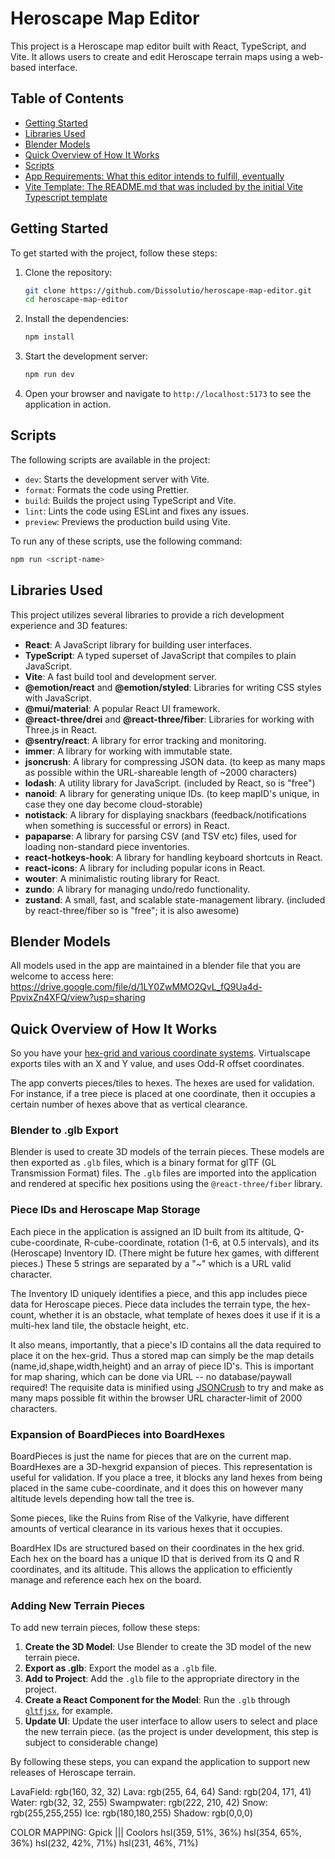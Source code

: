 # Heroscape Map Editor

This project is a Heroscape map editor built with React, TypeScript, and Vite. It allows users to create and edit Heroscape terrain maps using a web-based interface.

## Table of Contents

- [Getting Started](#getting-started)
- [Libraries Used](#libraries-used)
- [Blender Models](#blender-models)
- [Quick Overview of How It Works](#quick-overview-of-how-it-works)
- [Scripts](#scripts)
- [App Requirements: What this editor intends to fulfill, eventually](./app-requirements.md)
- [Vite Template: The README.md that was included by the initial Vite Typescript template](./vite-template-README.md)

## Getting Started

To get started with the project, follow these steps:

1. Clone the repository:
    ```sh
    git clone https://github.com/Dissolutio/heroscape-map-editor.git
    cd heroscape-map-editor
    ```

2. Install the dependencies:
    ```sh
    npm install
    ```

3. Start the development server:
    ```sh
    npm run dev
    ```

4. Open your browser and navigate to `http://localhost:5173` to see the application in action.

## Scripts

The following scripts are available in the project:

- `dev`: Starts the development server with Vite.
- `format`: Formats the code using Prettier.
- `build`: Builds the project using TypeScript and Vite.
- `lint`: Lints the code using ESLint and fixes any issues.
- `preview`: Previews the production build using Vite.

To run any of these scripts, use the following command:
```sh
npm run <script-name>
```

## Libraries Used

This project utilizes several libraries to provide a rich development experience and 3D features:

- **React**: A JavaScript library for building user interfaces.
- **TypeScript**: A typed superset of JavaScript that compiles to plain JavaScript.
- **Vite**: A fast build tool and development server.
- **@emotion/react** and **@emotion/styled**: Libraries for writing CSS styles with JavaScript.
- **@mui/material**: A popular React UI framework.
- **@react-three/drei** and **@react-three/fiber**: Libraries for working with Three.js in React.
- **@sentry/react**: A library for error tracking and monitoring.
- **immer**: A library for working with immutable state.
- **jsoncrush**: A library for compressing JSON data. (to keep as many maps as possible within the URL-shareable length of ~2000 characters)
- **lodash**: A utility library for JavaScript. (included by React, so is "free")
- **nanoid**: A library for generating unique IDs. (to keep mapID's unique, in case they one day become cloud-storable)
- **notistack**: A library for displaying snackbars (feedback/notifications when something is successful or errors) in React.
- **papaparse**: A library for parsing CSV (and TSV etc) files, used for loading non-standard piece inventories.
- **react-hotkeys-hook**: A library for handling keyboard shortcuts in React.
- **react-icons**: A library for including popular icons in React.
- **wouter**: A minimalistic routing library for React.
- **zundo**: A library for managing undo/redo functionality.
- **zustand**: A small, fast, and scalable state-management library. (included by react-three/fiber so is "free"; it is also awesome)

## Blender Models
All models used in the app are maintained in a blender file that you are welcome to access here: https://drive.google.com/file/d/1LY0ZwMMO2QvL_fQ9Ua4d-PpvixZn4XFQ/view?usp=sharing

## Quick Overview of How It Works

So you have your [hex-grid and various coordinate systems](https://www.redblobgames.com/grids/hexagons/#coordinates).
Virtualscape exports tiles with an X and Y value, and uses Odd-R offset coordinates.

The app converts pieces/tiles to hexes. The hexes are used for validation.
For instance, if a tree piece is placed at one coordinate, then it occupies a certain number of hexes above that as vertical clearance.


### Blender to .glb Export

Blender is used to create 3D models of the terrain pieces. These models are then exported as `.glb` files, which is a binary format for glTF (GL Transmission Format) files. The `.glb` files are imported into the application and rendered at specific hex positions using the `@react-three/fiber` library.

### Piece IDs and Heroscape Map Storage

Each piece in the application is assigned an ID built from its altitude, Q-cube-coordinate, R-cube-coordinate, rotation (1-6, at 0.5 intervals), and its (Heroscape) Inventory ID. (There might be future hex games, with different pieces.)
These 5 strings are separated by a "~" which is a URL valid character.

The Inventory ID uniquely identifies a piece, and this app includes piece data for Heroscape pieces.
Piece data includes the terrain type, the hex-count, whether it is an obstacle, what template of hexes does it use if it is a multi-hex land tile, the obstacle height, etc.

It also means, importantly, that a piece's ID contains all the data required to place it on the hex-grid.
Thus a stored map can simply be the map details (name,id,shape,width,height) and an array of piece ID's.
This is important for map sharing, which can be done via URL -- no database/paywall required!
The requisite data is minified using [JSONCrush](https://github.com/KilledByAPixel/JSONCrush) to try and make as many maps possible fit within the browser URL character-limit of 2000 characters.

### Expansion of BoardPieces into BoardHexes

BoardPieces is just the name for pieces that are on the current map.
BoardHexes are a 3D-hexgrid expansion of pieces. This representation is useful for validation. If you place a tree, it blocks any land hexes from being placed in the same cube-coordinate, and it does this on however many altitude levels depending how tall the tree is.

Some pieces, like the Ruins from Rise of the Valkyrie, have different amounts of vertical clearance in its various hexes that it occupies.

BoardHex IDs are structured based on their coordinates in the hex grid.
Each hex on the board has a unique ID that is derived from its Q and R coordinates, and its altitude. This allows the application to efficiently manage and reference each hex on the board.

### Adding New Terrain Pieces

To add new terrain pieces, follow these steps:
1. **Create the 3D Model**: Use Blender to create the 3D model of the new terrain piece.
2. **Export as .glb**: Export the model as a `.glb` file.
3. **Add to Project**: Add the `.glb` file to the appropriate directory in the project.
4. **Create a React Component for the Model**: Run the `.glb` through [`gltfjsx`](https://gltf.pmnd.rs/), for example.
5. **Update UI**: Update the user interface to allow users to select and place the new terrain piece. (as the project is under development, this step is subject to considerable change)

By following these steps, you can expand the application to support new releases of Heroscape terrain.

LavaField: rgb(160, 32, 32)
Lava: rgb(255, 64, 64)
Sand: rgb(204, 171, 41)
Water: rgb(32, 32, 255)
Swampwater: rgb(222, 210, 42)
Snow: rgb(255,255,255)
Ice: rgb(180,180,255)
Shadow: rgb(0,0,0)

COLOR MAPPING:
Gpick                 |||  Coolors
hsl(359, 51%, 36%)  hsl(354, 65%, 36%)
hsl(232, 42%, 71%) hsl(231, 46%, 71%)
